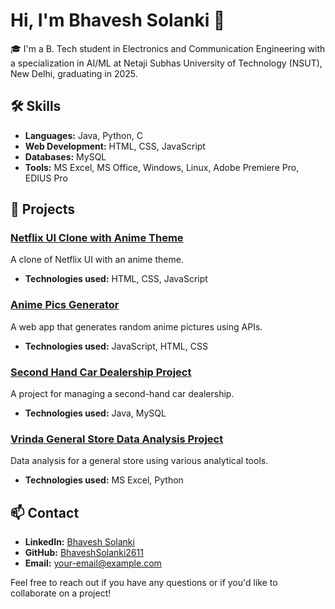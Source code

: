 # Hi, I'm Bhavesh Solanki 👋

🎓 I'm a B. Tech student in Electronics and Communication Engineering with a specialization in AI/ML at Netaji Subhas University of Technology (NSUT), New Delhi, graduating in 2025.

## 🛠️ Skills

- **Languages:** Java, Python, C
- **Web Development:** HTML, CSS, JavaScript
- **Databases:** MySQL
- **Tools:** MS Excel, MS Office, Windows, Linux, Adobe Premiere Pro, EDIUS Pro

## 💼 Projects

### [Netflix UI Clone with Anime Theme](https://github.com/BhaveshSolanki2611/netflix-ui-clone)
A clone of Netflix UI with an anime theme.
- **Technologies used:** HTML, CSS, JavaScript

### [Anime Pics Generator](https://github.com/BhaveshSolanki2611/anime-pics-generator)
A web app that generates random anime pictures using APIs.
- **Technologies used:** JavaScript, HTML, CSS

### [Second Hand Car Dealership Project](https://github.com/BhaveshSolanki2611/second-hand-car-dealership)
A project for managing a second-hand car dealership.
- **Technologies used:** Java, MySQL

### [Vrinda General Store Data Analysis Project](https://github.com/BhaveshSolanki2611/vrinda-general-store-analysis)
Data analysis for a general store using various analytical tools.
- **Technologies used:** MS Excel, Python

## 📫 Contact

- **LinkedIn:** [Bhavesh Solanki](https://www.linkedin.com/in/bhavesh-solanki-475628248)
- **GitHub:** [BhaveshSolanki2611](https://github.com/BhaveshSolanki2611)
- **Email:** [your-email@example.com](mailto:your-email@example.com)

Feel free to reach out if you have any questions or if you'd like to collaborate on a project!
